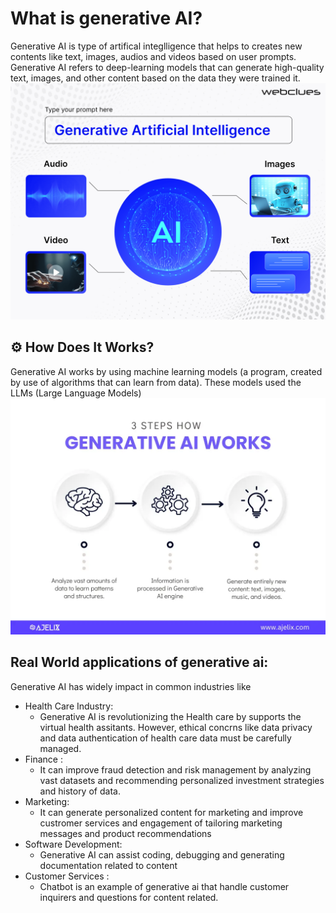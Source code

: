 # What is generative AI?
Generative AI is type of artifical integlligence that helps to creates new contents like text, images, audios and videos based on user prompts. Generative AI refers to deep-learning models that can generate high-quality text, images, and other content based on the data they were trained it.
![Generative AI](GenerativeArtificialIntelligence.png)

## ⚙️ How Does It Works?
Generative AI works by using machine learning models (a program, created by use of algorithms that can learn from data). These models used the LLMs (Large Language Models)
![How does it works](image.png)

## Real World applications of generative ai:
Generative AI has widely impact in common industries like 
- Health Care Industry: 
  - Generative AI is revolutionizing the Health care by supports the virtual health assitants. However, ethical concrns like data privacy and data authentication of health care data must be carefully managed.
- Finance :
  - It can improve fraud detection and risk management by analyzing vast datasets and recommending personalized investment strategies and history of data.
- Marketing:
  - It can generate personalized content for marketing and improve custromer services and engagement of tailoring marketing messages and product recommendations
- Software Development:
  - Generative AI can assist coding, debugging and generating documentation related to content
- Customer Services :
  - Chatbot is an example of generative ai that handle customer inquirers and questions for content related.
  